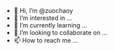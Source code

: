 - 👋 Hi, I’m @zuochaoy
- 👀 I’m interested in ...
- 🌱 I’m currently learning ...
- 💞️ I’m looking to collaborate on ...
- 📫 How to reach me ...

<!---
zuochaoy/zuochaoy is a ✨ special ✨ repository because its `README.md` (this file) appears on your GitHub profile.
You can click the Preview link to take a look at your changes.
--->
